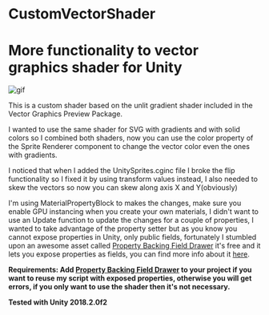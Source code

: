# CustomVectorShader
More functionality to vector graphics shader for Unity
=====================================
![gif](https://i.imgur.com/WGWJsCf.gif)

This is a custom shader based on the unlit gradient shader included in the Vector Graphics Preview Package.

I wanted to use the same shader for SVG with gradients and with solid colors so I combined both shaders, now you can use the color property of the Sprite Renderer component to change the vector color even the ones with gradients.

I noticed that when I added the UnitySprites.cginc file I broke the flip functionality so I fixed it by using transform values instead, I also needed to skew the vectors so now you can skew along axis X and Y(obviously)

I'm using MaterialPropertyBlock to makes the changes, make sure you enable GPU instancing when you create your own materials, I didn't want to use an Update function to update the changes for a couple of properties, I wanted to take advantage of the property setter but as you know you cannot expose properties in Unity, only public fields, fortunately I stumbled upon an awesome asset called [Property Backing Field Drawer] it's free and it lets you expose properties as fields, you can find more info about it [here]. 

**Requirements: Add [Property Backing Field Drawer] to your project if you want to reuse my script with exposed properties, otherwise you will get errors, if you only want to use the shader then it's not necessary.**

**Tested with Unity 2018.2.0f2**

[Property Backing Field Drawer]:https://assetstore.unity.com/packages/tools/utilities/property-backing-field-drawer-18253

[here]:http://adammechtley.com/2014/06/property-backing-field-drawer/


